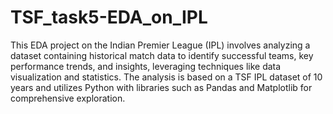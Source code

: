 # TSF_task5-EDA_on_IPL
This EDA project on the Indian Premier League (IPL) involves analyzing a dataset containing historical match data to identify successful teams, key performance trends, and insights, leveraging techniques like data visualization and statistics. The analysis is based on a TSF IPL dataset of 10 years and utilizes Python with libraries such as Pandas and Matplotlib for comprehensive exploration. 
